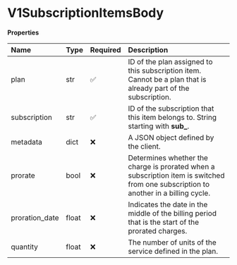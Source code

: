 # V1SubscriptionItemsBody

**Properties**

| Name           | Type  | Required | Description                                                                                                                         |
| :------------- | :---- | :------- | :---------------------------------------------------------------------------------------------------------------------------------- |
| plan           | str   | ✅       | ID of the plan assigned to this subscription item. Cannot be a plan that is already part of the subscription.                       |
| subscription   | str   | ✅       | ID of the subscription that this item belongs to. String starting with **sub\_**.                                                   |
| metadata       | dict  | ❌       | A JSON object defined by the client.                                                                                                |
| prorate        | bool  | ❌       | Determines whether the charge is prorated when a subscription item is switched from one subscription to another in a billing cycle. |
| proration_date | float | ❌       | Indicates the date in the middle of the billing period that is the start of the prorated charges.                                   |
| quantity       | float | ❌       | The number of units of the service defined in the plan.                                                                             |
